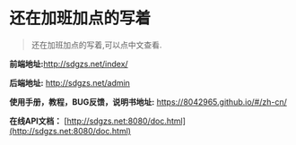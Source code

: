 
# 还在加班加点的写着

> 还在加班加点的写着,可以点中文查看.


**前端地址:**<a href="http://sdgzs.net/index/"  target="_blank">http://sdgzs.net/index/</a>



**后端地址:**
          <a href="http://sdgzs.net/admin"  target="_blank">http://sdgzs.net/admin</a>



**使用手册，教程，BUG反馈，说明书地址:** <a href="https://8042965.github.io/#/zh-cn/"  target="_blank">https://8042965.github.io/#/zh-cn/</a>


**在线API文档：**
[http://sdgzs.net:8080/doc.html](http://sdgzs.net:8080/doc.html)

